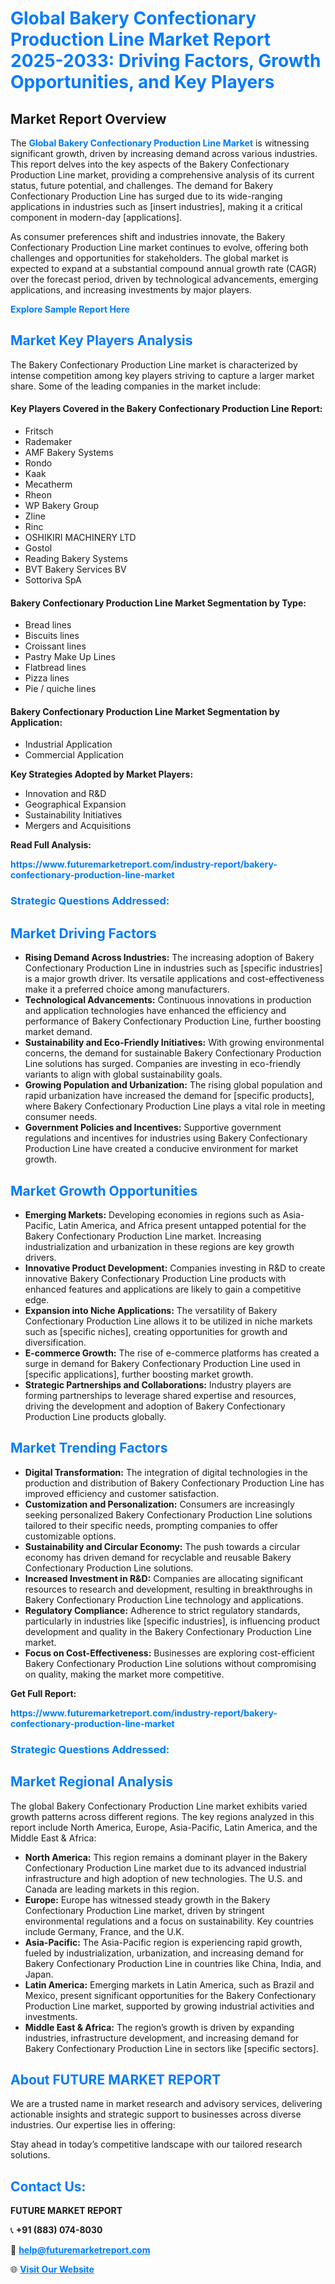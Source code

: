 <h1 style="color: #007BFF;">Global Bakery Confectionary Production Line Market Report 2025-2033: Driving Factors, Growth Opportunities, and Key Players</h1>

<section id="overview">
<h2>Market Report Overview</h2>
<p>The <a href="https://www.futuremarketreport.com/industry-report/bakery-confectionary-production-line-market" style="color: #007BFF; text-decoration: none;"><strong>Global Bakery Confectionary Production Line Market</strong></a> is witnessing significant growth, driven by increasing demand across various industries. This report delves into the key aspects of the Bakery Confectionary Production Line market, providing a comprehensive analysis of its current status, future potential, and challenges. The demand for Bakery Confectionary Production Line has surged due to its wide-ranging applications in industries such as [insert industries], making it a critical component in modern-day [applications].</p>
<p>As consumer preferences shift and industries innovate, the Bakery Confectionary Production Line market continues to evolve, offering both challenges and opportunities for stakeholders. The global market is expected to expand at a substantial compound annual growth rate (CAGR) over the forecast period, driven by technological advancements, emerging applications, and increasing investments by major players.</p>
</section>

<section id="overview">
<p><a href="https://www.futuremarketreport.com/request-sample/reportId=42508" style="color: #007BFF; text-decoration: none;"><strong>Explore Sample Report Here</strong></a></p>
</section>

<section id="key-players">
<h2 style="color: #007BFF;">Market Key Players Analysis</h2>
<p>The Bakery Confectionary Production Line market is characterized by intense competition among key players striving to capture a larger market share. Some of the leading companies in the market include:</p>
<h4>Key Players Covered in the Bakery Confectionary Production Line Report:</h4>
<ul><li>Fritsch</li><li>Rademaker</li><li>AMF Bakery Systems</li><li>Rondo</li><li>Kaak</li><li>Mecatherm</li><li>Rheon</li><li>WP Bakery Group</li><li>Zline</li><li>Rinc</li><li>OSHIKIRI MACHINERY LTD</li><li>Gostol</li><li>Reading Bakery Systems</li><li>BVT Bakery Services BV</li><li>Sottoriva SpA</li></ul>
<h4>Bakery Confectionary Production Line Market Segmentation by Type:</h4>
<ul><li>Bread lines</li><li>Biscuits lines</li><li>Croissant lines</li><li>Pastry Make Up Lines</li><li>Flatbread lines</li><li>Pizza lines</li><li>Pie / quiche lines</li></ul>

<h4>Bakery Confectionary Production Line Market Segmentation by Application:</h4>
<ul><li>Industrial Application</li><li>Commercial Application</li></ul>
<p><strong>Key Strategies Adopted by Market Players:</strong></p>
<ul>
<li>Innovation and R&D</li>
<li>Geographical Expansion</li>
<li>Sustainability Initiatives</li>
<li>Mergers and Acquisitions</li>
</ul>
</section>

<section>
<p><strong>Read Full Analysis: </strong></p><a href="https://www.futuremarketreport.com/industry-report/bakery-confectionary-production-line-market" style="color: #007BFF; text-decoration: none;"><strong>https://www.futuremarketreport.com/industry-report/bakery-confectionary-production-line-market</strong></a>
<h3 style="color: #007BFF;">Strategic Questions Addressed:</h3>
</section>

<section id="driving-factors">
<h2 style="color: #007BFF;">Market Driving Factors</h2>
<ul>
<li><strong>Rising Demand Across Industries:</strong> The increasing adoption of Bakery Confectionary Production Line in industries such as [specific industries] is a major growth driver. Its versatile applications and cost-effectiveness make it a preferred choice among manufacturers.</li>
<li><strong>Technological Advancements:</strong> Continuous innovations in production and application technologies have enhanced the efficiency and performance of Bakery Confectionary Production Line, further boosting market demand.</li>
<li><strong>Sustainability and Eco-Friendly Initiatives:</strong> With growing environmental concerns, the demand for sustainable Bakery Confectionary Production Line solutions has surged. Companies are investing in eco-friendly variants to align with global sustainability goals.</li>
<li><strong>Growing Population and Urbanization:</strong> The rising global population and rapid urbanization have increased the demand for [specific products], where Bakery Confectionary Production Line plays a vital role in meeting consumer needs.</li>
<li><strong>Government Policies and Incentives:</strong> Supportive government regulations and incentives for industries using Bakery Confectionary Production Line have created a conducive environment for market growth.</li>
</ul>
</section>

<section id="growth-opportunities">
<h2 style="color: #007BFF;">Market Growth Opportunities</h2>
<ul>
<li><strong>Emerging Markets:</strong> Developing economies in regions such as Asia-Pacific, Latin America, and Africa present untapped potential for the Bakery Confectionary Production Line market. Increasing industrialization and urbanization in these regions are key growth drivers.</li>
<li><strong>Innovative Product Development:</strong> Companies investing in R&D to create innovative Bakery Confectionary Production Line products with enhanced features and applications are likely to gain a competitive edge.</li>
<li><strong>Expansion into Niche Applications:</strong> The versatility of Bakery Confectionary Production Line allows it to be utilized in niche markets such as [specific niches], creating opportunities for growth and diversification.</li>
<li><strong>E-commerce Growth:</strong> The rise of e-commerce platforms has created a surge in demand for Bakery Confectionary Production Line used in [specific applications], further boosting market growth.</li>
<li><strong>Strategic Partnerships and Collaborations:</strong> Industry players are forming partnerships to leverage shared expertise and resources, driving the development and adoption of Bakery Confectionary Production Line products globally.</li>
</ul>
</section>

<section id="trending-factors">
<h2 style="color: #007BFF;">Market Trending Factors</h2>
<ul>
<li><strong>Digital Transformation:</strong> The integration of digital technologies in the production and distribution of Bakery Confectionary Production Line has improved efficiency and customer satisfaction.</li>
<li><strong>Customization and Personalization:</strong> Consumers are increasingly seeking personalized Bakery Confectionary Production Line solutions tailored to their specific needs, prompting companies to offer customizable options.</li>
<li><strong>Sustainability and Circular Economy:</strong> The push towards a circular economy has driven demand for recyclable and reusable Bakery Confectionary Production Line solutions.</li>
<li><strong>Increased Investment in R&D:</strong> Companies are allocating significant resources to research and development, resulting in breakthroughs in Bakery Confectionary Production Line technology and applications.</li>
<li><strong>Regulatory Compliance:</strong> Adherence to strict regulatory standards, particularly in industries like [specific industries], is influencing product development and quality in the Bakery Confectionary Production Line market.</li>
<li><strong>Focus on Cost-Effectiveness:</strong> Businesses are exploring cost-efficient Bakery Confectionary Production Line solutions without compromising on quality, making the market more competitive.</li>
</ul>
</section>

<section>
<p><strong>Get Full Report: </strong></p><a href="https://www.futuremarketreport.com/industry-report/bakery-confectionary-production-line-market" style="color: #007BFF; text-decoration: none;"><strong>https://www.futuremarketreport.com/industry-report/bakery-confectionary-production-line-market</strong></a>
<h3 style="color: #007BFF;">Strategic Questions Addressed:</h3>
</section>


<section id="regional-analysis">
<h2 style="color: #007BFF;">Market Regional Analysis</h2>
<p>The global Bakery Confectionary Production Line market exhibits varied growth patterns across different regions. The key regions analyzed in this report include North America, Europe, Asia-Pacific, Latin America, and the Middle East & Africa:</p>
<ul>
<li><strong>North America:</strong> This region remains a dominant player in the Bakery Confectionary Production Line market due to its advanced industrial infrastructure and high adoption of new technologies. The U.S. and Canada are leading markets in this region.</li>
<li><strong>Europe:</strong> Europe has witnessed steady growth in the Bakery Confectionary Production Line market, driven by stringent environmental regulations and a focus on sustainability. Key countries include Germany, France, and the U.K.</li>
<li><strong>Asia-Pacific:</strong> The Asia-Pacific region is experiencing rapid growth, fueled by industrialization, urbanization, and increasing demand for Bakery Confectionary Production Line in countries like China, India, and Japan.</li>
<li><strong>Latin America:</strong> Emerging markets in Latin America, such as Brazil and Mexico, present significant opportunities for the Bakery Confectionary Production Line market, supported by growing industrial activities and investments.</li>
<li><strong>Middle East & Africa:</strong> The region’s growth is driven by expanding industries, infrastructure development, and increasing demand for Bakery Confectionary Production Line in sectors like [specific sectors].</li>
</ul>
</section>

<footer>
<h2 style="color: #007BFF;">About FUTURE MARKET REPORT</h2>
<p>We are a trusted name in market research and advisory services, delivering actionable insights and strategic support to businesses across diverse industries. Our expertise lies in offering:</p>

<p>Stay ahead in today’s competitive landscape with our tailored research solutions.</p>

<h2 style="color: #007BFF;">Contact Us:</h2>
<p><strong>FUTURE MARKET REPORT</strong></p>
<p>📞 <strong>+91 (883) 074-8030</strong></p>
<p>📧 <strong><a href="mailto:help@futuremarketreport.com" style="color: #007BFF;">help@futuremarketreport.com</a></strong></p>
<p>🌐 <strong><a href="https://www.futuremarketreport.com/" style="color: #007BFF;">Visit Our Website</a></strong></p>
</footer>